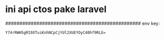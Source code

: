 # ini api ctos pake laravel


################################################
env key:

``` Y74rRWH5gRI0XTuiKnhNCpCjYUl2XUEYOyC40hf9RLE= ```
